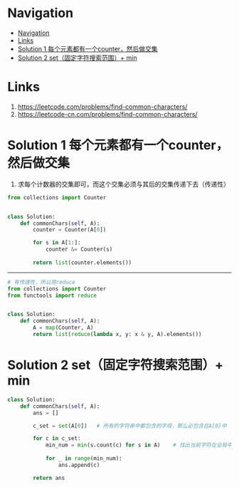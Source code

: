 # Navigation
- [Navigation](#navigation)
- [Links](#links)
- [Solution 1 每个元素都有一个counter，然后做交集](#solution-1-%e6%af%8f%e4%b8%aa%e5%85%83%e7%b4%a0%e9%83%bd%e6%9c%89%e4%b8%80%e4%b8%aacounter%e7%84%b6%e5%90%8e%e5%81%9a%e4%ba%a4%e9%9b%86)
- [Solution 2 set（固定字符搜索范围）+ min](#solution-2-set%e5%9b%ba%e5%ae%9a%e5%ad%97%e7%ac%a6%e6%90%9c%e7%b4%a2%e8%8c%83%e5%9b%b4-min)

# Links
1. https://leetcode.com/problems/find-common-characters/
2. https://leetcode-cn.com/problems/find-common-characters/


# Solution 1 每个元素都有一个counter，然后做交集
1. 求每个计数器的交集即可，而这个交集必须与其后的交集传递下去（传递性）

```python
from collections import Counter


class Solution:
    def commonChars(self, A):
        counter = Counter(A[0])

        for s in A[1:]:
            counter &= Counter(s)
        
        return list(counter.elements())
```
---
```python
# 有传递性，所以用reduce
from collections import Counter
from functools import reduce


class Solution:
    def commonChars(self, A):
        A = map(Counter, A)
        return list(reduce(lambda x, y: x & y, A).elements())
```

# Solution 2 set（固定字符搜索范围）+ min
```python
class Solution:
    def commonChars(self, A):
        ans = []

        c_set = set(A[0])   # 所有的字符串中都包含的字母，那么必包含在A[0]中

        for c in c_set:
            min_num = min(s.count(c) for s in A)    # 找出当前字符在全局中出现的最小数字
            
            for _ in range(min_num):
                ans.append(c)

        return ans
```